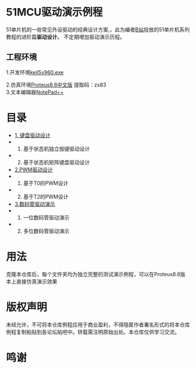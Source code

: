 ﻿﻿﻿# ﻿﻿51MCU驱动演示例程 51单片机的一些常见外设驱动的经典设计方案,，此为编者[B站](https://space.bilibili.com/152180949)投放的51单片机系列教程的进阶篇**驱动设计**。 不定期增加驱动演示历程。## 工程环境1.开发环境[keil5v960.exe](https://blog.csdn.net/qq_34901073/article/details/82887681)<br>2.仿真环境[Proteus8.6中文版](https://pan.baidu.com/s/1iEMQslzGijJ-Rv8Pz4WmVw)提取码：zs83 <br>3.文本编辑器[NotePad++](https://notepad-plus-plus.org/)<br># 目录- [1. 键盘驱动设计]( 1.键盘驱动设计)  - 1. 基于状态机独立按键驱动设计 - 2. 基于状态机矩阵键盘驱动设计- [2.PWM驱动设计]( 2.PWM驱动设计) - 1. 基于T0的PWM设计 - 2. 基于T2的PWM设计- [3.数码管驱动演示](3.数码管驱动演示) - 1. 一位数码管驱动演示 - 2. 多位数码管驱动演示# 用法克隆本仓库后，每个文件夹均为独立完整的测试演示例程，可以在Proteus8.6版本上直接仿真演示效果# 版权声明未经允许，不可将本仓库例程应用于商业盈利，不得隐匿作者署名形式的将本仓库例程复制粘贴到各论坛贴吧中。转载需注明原始出处。本仓库仅供学习交流。# 鸣谢